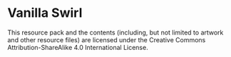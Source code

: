 # Vanilla Swirl

This resource pack and the contents (including, but not limited to artwork and
other resource files) are licensed under the Creative Commons
Attribution-ShareAlike 4.0 International License.

